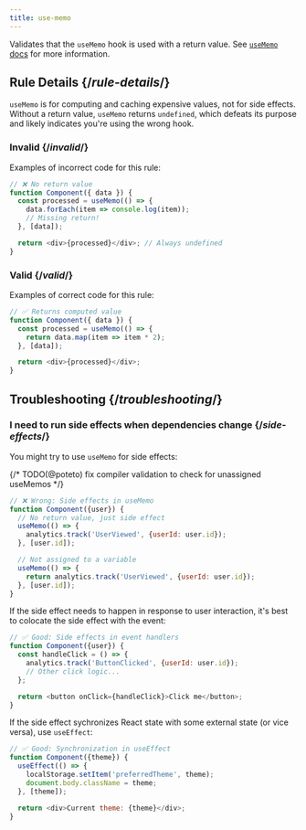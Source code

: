 ```yaml
---
title: use-memo
---
```


<Intro>

Validates that the `useMemo` hook is used with a return value. See [`useMemo` docs](/reference/react/useMemo) for more information.

</Intro>

## Rule Details {/*rule-details*/}

`useMemo` is for computing and caching expensive values, not for side effects. Without a return value, `useMemo` returns `undefined`, which defeats its purpose and likely indicates you're using the wrong hook.

### Invalid {/*invalid*/}

Examples of incorrect code for this rule:

```js
// ❌ No return value
function Component({ data }) {
  const processed = useMemo(() => {
    data.forEach(item => console.log(item));
    // Missing return!
  }, [data]);

  return <div>{processed}</div>; // Always undefined
}
```

### Valid {/*valid*/}

Examples of correct code for this rule:

```js
// ✅ Returns computed value
function Component({ data }) {
  const processed = useMemo(() => {
    return data.map(item => item * 2);
  }, [data]);

  return <div>{processed}</div>;
}
```

## Troubleshooting {/*troubleshooting*/}

### I need to run side effects when dependencies change {/*side-effects*/}

You might try to use `useMemo` for side effects:

{/* TODO(@poteto) fix compiler validation to check for unassigned useMemos */}
```js
// ❌ Wrong: Side effects in useMemo
function Component({user}) {
  // No return value, just side effect
  useMemo(() => {
    analytics.track('UserViewed', {userId: user.id});
  }, [user.id]);

  // Not assigned to a variable
  useMemo(() => {
    return analytics.track('UserViewed', {userId: user.id});
  }, [user.id]);
}
```

If the side effect needs to happen in response to user interaction, it's best to colocate the side effect with the event:

```js
// ✅ Good: Side effects in event handlers
function Component({user}) {
  const handleClick = () => {
    analytics.track('ButtonClicked', {userId: user.id});
    // Other click logic...
  };

  return <button onClick={handleClick}>Click me</button>;
}
```

If the side effect sychronizes React state with some external state (or vice versa), use `useEffect`:

```js
// ✅ Good: Synchronization in useEffect
function Component({theme}) {
  useEffect(() => {
    localStorage.setItem('preferredTheme', theme);
    document.body.className = theme;
  }, [theme]);

  return <div>Current theme: {theme}</div>;
}
```
